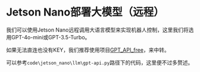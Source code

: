 # Jetson Nano部署大模型（远程）

我们可以使用Jetson Nano远程调用大语言模型来实现机器人控制，这里我们将选用GPT-4o-mini或GPT-3.5-Turbo。

如果无法直连也没有KEY，我们推荐使用项目[GPT_API_free](https://github.com/chatanywhere/GPT_API_free)，来中转。

可以参考`code\jetson_nano\llm\gpt-api.py`路径下的代码，这里便不过多赘述。
